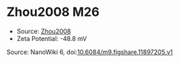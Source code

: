 <a name="material" />

# Zhou2008 M26
<script type="application/ld+json">
  {
    "@context": "https://schema.org/",
    "@type": "ChemicalSubstance",
    "@id": "https://egonw.github.io/nanowiki/nanowiki238.html#material",
    "http://purl.org/dc/terms/conformsTo":
      {
        "@type": "CreativeWork",
        "@id": "https://bioschemas.org/profiles/ChemicalSubstance/0.4-RELEASE/"
      },
    "identfier": "238",
    "name": "Zhou2008 M26",
    "url": "https://egonw.github.io/nanowiki/nanowiki238.html#material",
    "sameAs": "http://127.0.0.1/mediawiki/index.php/Special:URIResolver/Zhou2008_M26"
  }
</script>


* Source: [Zhou2008](articleZhou2008.md)
* Zeta Potential: -48.8 mV


Source: NanoWiki 6, doi:[10.6084/m9.figshare.11897205.v1](https://doi.org/10.6084/m9.figshare.11897205.v1)
